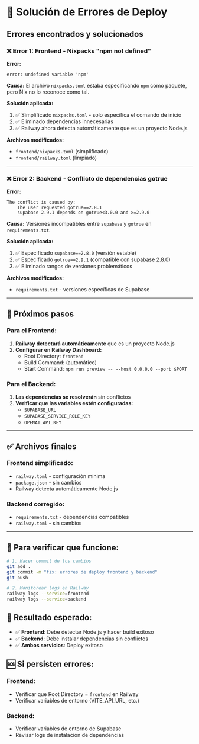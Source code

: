 # 🚨 Solución de Errores de Deploy

## Errores encontrados y solucionados

### ❌ Error 1: Frontend - Nixpacks "npm not defined"

**Error:**
```
error: undefined variable 'npm'
```

**Causa:** 
El archivo `nixpacks.toml` estaba especificando `npm` como paquete, pero Nix no lo reconoce como tal.

**Solución aplicada:**
1. ✅ Simplificado `nixpacks.toml` - solo especifica el comando de inicio
2. ✅ Eliminado dependencias innecesarias 
3. ✅ Railway ahora detecta automáticamente que es un proyecto Node.js

**Archivos modificados:**
- `frontend/nixpacks.toml` (simplificado)
- `frontend/railway.toml` (limpiado)

---

### ❌ Error 2: Backend - Conflicto de dependencias gotrue

**Error:**
```
The conflict is caused by:
    The user requested gotrue==2.8.1
    supabase 2.9.1 depends on gotrue<3.0.0 and >=2.9.0
```

**Causa:** 
Versiones incompatibles entre `supabase` y `gotrue` en `requirements.txt`.

**Solución aplicada:**
1. ✅ Especificado `supabase==2.8.0` (versión estable)
2. ✅ Especificado `gotrue==2.9.1` (compatible con supabase 2.8.0)
3. ✅ Eliminado rangos de versiones problemáticos

**Archivos modificados:**
- `requirements.txt` - versiones específicas de Supabase

---

## 🔄 Próximos pasos

### Para el Frontend:
1. **Railway detectará automáticamente** que es un proyecto Node.js
2. **Configurar en Railway Dashboard:**
   - Root Directory: `frontend`
   - Build Command: (automático)
   - Start Command: `npm run preview -- --host 0.0.0.0 --port $PORT`

### Para el Backend:
1. **Las dependencias se resolverán** sin conflictos
2. **Verificar que las variables estén configuradas:**
   - `SUPABASE_URL`
   - `SUPABASE_SERVICE_ROLE_KEY`
   - `OPENAI_API_KEY`

---

## ✅ Archivos finales

### Frontend simplificado:
- `railway.toml` - configuración mínima
- `package.json` - sin cambios
- Railway detecta automáticamente Node.js

### Backend corregido:
- `requirements.txt` - dependencias compatibles
- `railway.toml` - sin cambios

---

## 🧪 Para verificar que funcione:

```bash
# 1. Hacer commit de los cambios
git add .
git commit -m "fix: errores de deploy frontend y backend"
git push

# 2. Monitorear logs en Railway
railway logs --service=frontend
railway logs --service=backend
```

## 🎯 Resultado esperado:

- ✅ **Frontend**: Debe detectar Node.js y hacer build exitoso
- ✅ **Backend**: Debe instalar dependencias sin conflictos
- ✅ **Ambos servicios**: Deploy exitoso

## 🆘 Si persisten errores:

### Frontend:
- Verificar que Root Directory = `frontend` en Railway
- Verificar variables de entorno (VITE_API_URL, etc.)

### Backend:
- Verificar variables de entorno de Supabase
- Revisar logs de instalación de dependencias 